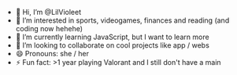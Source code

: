 - 👋 Hi, I’m @LilVioleet
- 👀 I’m interested in sports, videogames, finances and reading (and coding now hehehe)    
- 🌱 I’m currently learning JavaScript, but I want to learn more
- 💞️ I’m looking to collaborate on cool projects like app / webs
- 😄 Pronouns: she / her
- ⚡ Fun fact: >1 year playing Valorant and I still don't have a main

<!---
LilVioleet/LilVioleet is a ✨ special ✨ repository because its `README.md` (this file) appears on your GitHub profile.
You can click the Preview link to take a look at your changes.
--->
